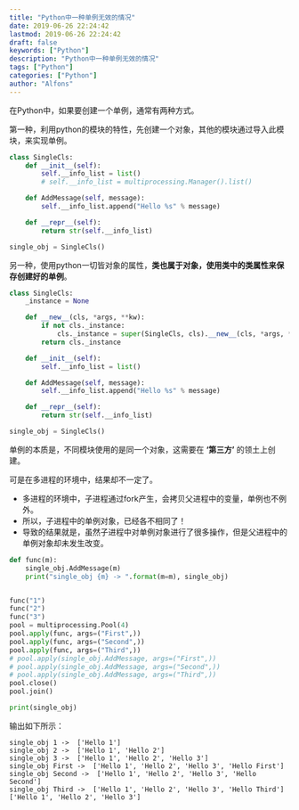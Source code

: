 ```yaml
---
title: "Python中一种单例无效的情况"
date: 2019-06-26 22:24:42
lastmod: 2019-06-26 22:24:42
draft: false
keywords: ["Python"]
description: "Python中一种单例无效的情况"
tags: ["Python"]
categories: ["Python"]
author: "Alfons"
---
```


在Python中，如果要创建一个单例，通常有两种方式。

<!--more-->

第一种，利用python的模块的特性，先创建一个对象，其他的模块通过导入此模块，来实现单例。

```python
class SingleCls:
    def __init__(self):
        self.__info_list = list()
        # self.__info_list = multiprocessing.Manager().list()

    def AddMessage(self, message):
        self.__info_list.append("Hello %s" % message)

    def __repr__(self):
        return str(self.__info_list)

single_obj = SingleCls()
```

另一种，使用python一切皆对象的属性，**类也属于对象，使用类中的类属性来保存创建好的单例**。

```python
class SingleCls:
    _instance = None

    def __new__(cls, *args, **kw):
        if not cls._instance:
            cls._instance = super(SingleCls, cls).__new__(cls, *args, **kw)
        return cls._instance

    def __init__(self):
        self.__info_list = list()

    def AddMessage(self, message):
        self.__info_list.append("Hello %s" % message)

    def __repr__(self):
        return str(self.__info_list)

single_obj = SingleCls()
```

单例的本质是，不同模块使用的是同一个对象，这需要在 **‘第三方’** 的领土上创建。

可是在多进程的环境中，结果却不一定了。

- 多进程的环境中，子进程通过fork产生，会拷贝父进程中的变量，单例也不例外。
- 所以，子进程中的单例对象，已经各不相同了！
- 导致的结果就是，虽然子进程中对单例对象进行了很多操作，但是父进程中的单例对象却未发生改变。

```python
def func(m):
    single_obj.AddMessage(m)
    print("single_obj {m} -> ".format(m=m), single_obj)


func("1")
func("2")
func("3")
pool = multiprocessing.Pool(4)
pool.apply(func, args=("First",))
pool.apply(func, args=("Second",))
pool.apply(func, args=("Third",))
# pool.apply(single_obj.AddMessage, args=("First",))
# pool.apply(single_obj.AddMessage, args=("Second",))
# pool.apply(single_obj.AddMessage, args=("Third",))
pool.close()
pool.join()

print(single_obj)
```

输出如下所示：

```shell
single_obj 1 ->  ['Hello 1']
single_obj 2 ->  ['Hello 1', 'Hello 2']
single_obj 3 ->  ['Hello 1', 'Hello 2', 'Hello 3']
single_obj First ->  ['Hello 1', 'Hello 2', 'Hello 3', 'Hello First']
single_obj Second ->  ['Hello 1', 'Hello 2', 'Hello 3', 'Hello Second']
single_obj Third ->  ['Hello 1', 'Hello 2', 'Hello 3', 'Hello Third']
['Hello 1', 'Hello 2', 'Hello 3']
```